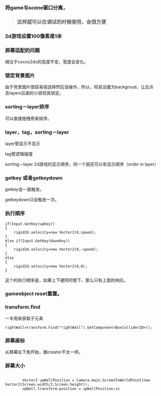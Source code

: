 ### 将game与scene窗口分离，

>### 这样就可以在调试的时候使用，会很方便


### 2d游戏设置100像素是1米

### 屏幕适配的问题

相当于cocos2dx的高度不变，宽度会变化。


### 锁定背景图片


由于背景图片很容易倍选择然后误操作，所以，将其设置为backgroud，让后点击layers后面的小锁将其锁定。


### sorting－layer排序

可以直接拖拽用来排序。

### layer，tag，sorting－layer


layer管显示不显示

tag管逻辑碰撞

sorting－layer 2d游戏的显示顺序，同一个层还可以有显示顺序（order in layer）


### getkey 或者getkeydown

getkey会一直触发。

getkeydown只会触发一次。


### 执行顺序

```
if(Input.GetKey(upKey))
{
    rigid2d.velocity=new Vector2(0,speed);
}
else if(Input.GetKey(downKey))
{
    rigid2d.velocity=new Vector2(0,-speed);
}
else
{
    rigid2d.velocity=new Vector2(0,0);
}
```

这个的执行顺序是，如果上下键同时摁下，那么只有上面的响应。


### gameobject reset重置。


### transform.find


一半用来获取子元素



```
rightWall=transform.Find("rightWall").GetComponent<BoxCollider2D>();
```

### 屏幕座标


从屏幕左下角开始，跟creator不太一样。

### 屏幕大小

```

		Vector2 upWallPosition = Camera.main.ScreenToWorldPoint(new Vector2(Screen.width/2,Screen.height));
		upWall.transform.position = upWallPosition;ss
```
